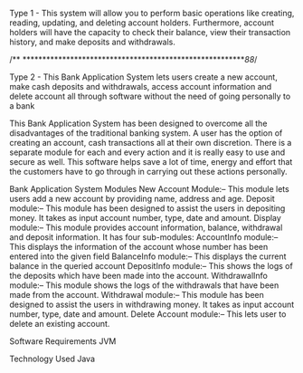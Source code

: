 Type 1 - This system will allow you to perform basic operations like creating, reading, updating, and deleting account holders. Furthermore, account holders will have the capacity to check their balance, view their transaction history, and make deposits and withdrawals.





/** *********************************************************88*/


Type 2 -
This Bank Application System lets users create a new account, make cash deposits and withdrawals, access account information and delete account all through software without the need of going personally to a bank


This Bank Application System has been designed to overcome all the disadvantages of the traditional banking system. A user has the option of creating an account, cash transactions all at their own discretion. There is a separate module for each and every action and it is really easy to use and secure as well. This software helps save a lot of time, energy and effort that the customers have to go through in carrying out these actions personally.

Bank Application System Modules
New Account Module:– This module lets users add a new account by providing name, address and age.
Deposit module:– This module has been designed to assist the users in depositing money. It takes as input account number, type, date and amount.
Display module:– This module provides account information, balance, withdrawal and deposit information. It has four sub-modules:
AccountInfo module:– This displays the information of the account whose number has been entered into the given field
BalanceInfo module:– This displays the current balance in the queried account
DepositInfo module:– This shows the logs of the deposits which have been made into the account.
WithdrawalInfo module:– This module shows the logs of the withdrawals that have been made from the account.
Withdrawal module:– This module has been designed to assist the users in withdrawing money. It takes as input account number, type, date and amount.
Delete Account module:– This lets user to delete an existing account.



Software Requirements
JVM


Technology Used
Java